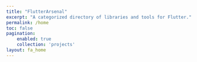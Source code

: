 ```yaml
---
title: "FlutterArsenal"
excerpt: "A categorized directory of libraries and tools for Flutter."
permalink: /home
toc: false
pagination:
    enabled: true
    collection: 'projects'
layout: fa_home
---
```


